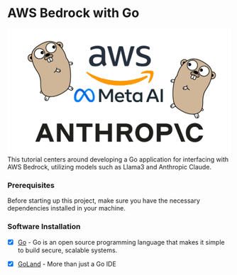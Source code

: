 # AWS Bedrock with Go

![background](./misc/images/background.png)
This tutorial centers around developing a Go application for interfacing with AWS Bedrock, utilizing models such as Llama3 and Anthropic Claude.

### Prerequisites

Before starting up this project, make sure you have the necessary dependencies installed in your machine.

### Software Installation

- [x] [Go](https://go.dev/) - Go is an open source programming language that makes it simple to build secure, scalable systems.

- [x] [GoLand](https://www.jetbrains.com/go/) - More than just a Go IDE


